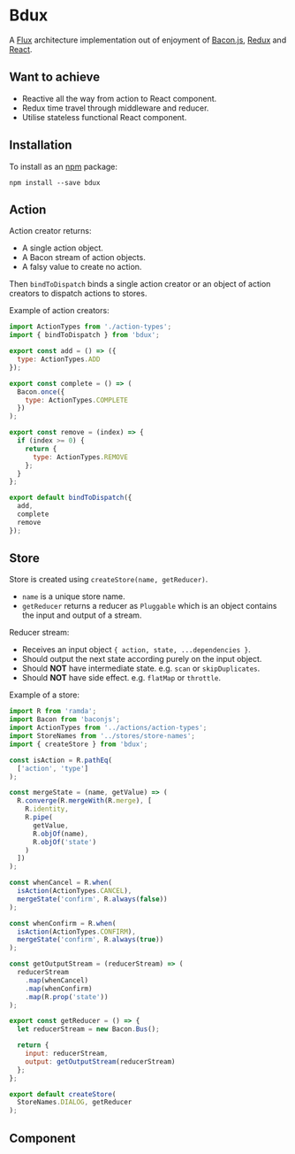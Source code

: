 Bdux
=======

A [Flux](https://github.com/facebook/flux/) architecture implementation out of enjoyment of [Bacon.js](https://baconjs.github.io/), [Redux](http://redux.js.org/) and [React](https://facebook.github.io/react/).

## Want to achieve
- Reactive all the way from action to React component.
- Redux time travel through middleware and reducer.
- Utilise stateless functional React component.

## Installation
To install as an [npm](https://www.npmjs.com/) package:
```
npm install --save bdux
```

## Action
Action creator returns:
- A single action object.
- A Bacon stream of action objects.
- A falsy value to create no action.

Then `bindToDispatch` binds a single action creator or an object of action creators to dispatch actions to stores.

Example of action creators:
``` javascript
import ActionTypes from './action-types';
import { bindToDispatch } from 'bdux';

export const add = () => ({
  type: ActionTypes.ADD
});

export const complete = () => (
  Bacon.once({
    type: ActionTypes.COMPLETE
  })
);

export const remove = (index) => {
  if (index >= 0) {
    return {
      type: ActionTypes.REMOVE
    };
  }
};

export default bindToDispatch({
  add,
  complete
  remove
});
```

## Store
Store is created using `createStore(name, getReducer)`.
- `name` is a unique store name.
- `getReducer` returns a reducer as `Pluggable` which is an object contains the input and output of a stream.

Reducer stream:
- Receives an input object `{ action, state, ...dependencies }`.
- Should output the next state according purely on the input object.
- Should **NOT** have intermediate state. e.g. `scan` or `skipDuplicates`.
- Should **NOT** have side effect. e.g. `flatMap` or `throttle`.

Example of a store:
``` javascript
import R from 'ramda';
import Bacon from 'baconjs';
import ActionTypes from '../actions/action-types';
import StoreNames from '../stores/store-names';
import { createStore } from 'bdux';

const isAction = R.pathEq(
  ['action', 'type']
);

const mergeState = (name, getValue) => (
  R.converge(R.mergeWith(R.merge), [
    R.identity,
    R.pipe(
      getValue,
      R.objOf(name),
      R.objOf('state')
    )
  ])
);

const whenCancel = R.when(
  isAction(ActionTypes.CANCEL),
  mergeState('confirm', R.always(false))
);

const whenConfirm = R.when(
  isAction(ActionTypes.CONFIRM),
  mergeState('confirm', R.always(true))
);

const getOutputStream = (reducerStream) => (
  reducerStream
    .map(whenCancel)
    .map(whenConfirm)
    .map(R.prop('state'))
);

export const getReducer = () => {
  let reducerStream = new Bacon.Bus();

  return {
    input: reducerStream,
    output: getOutputStream(reducerStream)
  };
};

export default createStore(
  StoreNames.DIALOG, getReducer
);
```

## Component
